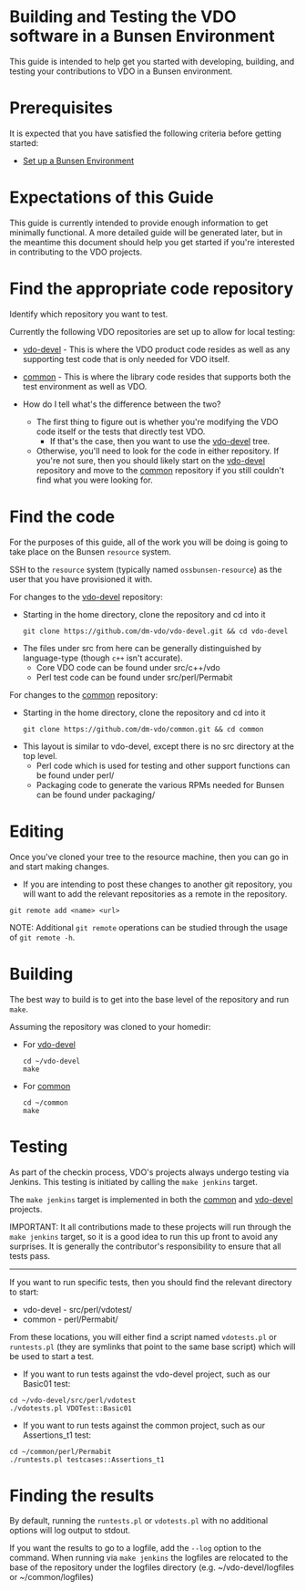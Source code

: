 # Building and Testing the VDO software in a Bunsen Environment

This guide is intended to help get you started with developing, building, and testing your contributions to VDO in a Bunsen environment.

# Prerequisites

It is expected that you have satisfied the following criteria before getting started:

* [Set up a Bunsen Environment](Getting_Started.md)

# Expectations of this Guide

This guide is currently intended to provide enough information to get minimally functional.  A more detailed guide will be generated later, but in the meantime this document should help you get started if you're interested in contributing to the VDO projects.

# Find the appropriate code repository

Identify which repository you want to test.

Currently the following VDO repositories are set up to allow for local testing:
* [vdo-devel](https://github.com/dm-vdo/vdo-devel) - This is where the VDO product code resides as well as any supporting test code that is only needed for VDO itself.
* [common](https://github.com/dm-vdo/common) - This is where the library code resides that supports both the test environment as well as VDO.

* How do I tell what's the difference between the two?
  * The first thing to figure out is whether you're modifying the VDO code itself or the tests that directly test VDO.
    * If that's the case, then you want to use the [vdo-devel](https://github.com/dm-vdo/vdo-devel) tree.
  * Otherwise, you'll need to look for the code in either repository.  If you're not sure, then you should likely start on the [vdo-devel](https://github.com/dm-vdo/vdo-devel) repository and move to the [common](https://github.com/dm-vdo/common) repository if you still couldn't find what you were looking for.

# Find the code

For the purposes of this guide, all of the work you will be doing is going to take place on the Bunsen `resource` system.

SSH to the `resource` system (typically named `ossbunsen-resource`) as the user that you have provisioned it with.


For changes to the [vdo-devel](https://github.com/dm-vdo/vdo-devel) repository:

  * Starting in the home directory, clone the repository and cd into it
    ```
    git clone https://github.com/dm-vdo/vdo-devel.git && cd vdo-devel
    ```
  * The files under src from here can be generally distinguished by language-type (though `c++` isn't accurate).
    * Core VDO code can be found under src/c++/vdo
    * Perl test code can be found under src/perl/Permabit

For changes to the [common](https://github.com/dm-vdo/common) repository:

  * Starting in the home directory, clone the repository and cd into it
    ```
    git clone https://github.com/dm-vdo/common.git && cd common
    ```
  * This layout is similar to vdo-devel, except there is no src directory at the top level.
    * Perl code which is used for testing and other support functions can be found under perl/
    * Packaging code to generate the various RPMs needed for Bunsen can be found under packaging/

# Editing

Once you've cloned your tree to the resource machine, then you can go in and start making changes.

  * If you are intending to post these changes to another git repository, you will want to add the relevant repositories as a remote in the repository.
  ```
  git remote add <name> <url>
  ```
  NOTE: Additional `git remote` operations can be studied through the usage of `git remote -h`.

# Building

The best way to build is to get into the base level of the repository and run `make`.

Assuming the repository was cloned to your homedir:

  * For [vdo-devel](https://github.com/dm-vdo/vdo-devel)

    ```
    cd ~/vdo-devel
    make
    ```

  * For [common](https://github.com/dm-vdo/common)

    ```
    cd ~/common
    make
    ```

# Testing

As part of the checkin process, VDO's projects always undergo testing via Jenkins.  This testing is initiated by calling the `make jenkins` target.

The `make jenkins` target is implemented in both the [common](https://github.com/dm-vdo/common) and [vdo-devel](https://github.com/dm-vdo/vdo-devel) projects.

IMPORTANT: It all contributions made to these projects will run through the `make jenkins` target, so it is a good idea to run this up front to avoid any surprises.  It is generally the contributor's responsibility to ensure that all tests pass.

---

If you want to run specific tests, then you should find the relevant directory to start:
* vdo-devel - src/perl/vdotest/
* common - perl/Permabit/

From these locations, you will either find a script named `vdotests.pl` or `runtests.pl` (they are symlinks that point to the same base script) which will be used to start a test.

  * If you want to run tests against the vdo-devel project, such as our Basic01 test:
  ```
  cd ~/vdo-devel/src/perl/vdotest
  ./vdotests.pl VDOTest::Basic01
  ```

  * If you want to run tests against the common project, such as our Assertions_t1 test:
  ```
  cd ~/common/perl/Permabit
  ./runtests.pl testcases::Assertions_t1
  ```


# Finding the results


By default, running the `runtests.pl` or `vdotests.pl` with no additional options will log output to stdout.  

If you want the results to go to a logfile, add the `--log` option to the command.  When running via `make jenkins` the logfiles are relocated to the base of the repository under the logfiles directory (e.g. ~/vdo-devel/logfiles or ~/common/logfiles)